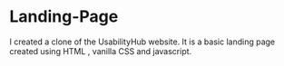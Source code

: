 # Landing-Page
I created a clone of the UsabilityHub website. 
It is a basic landing page created using HTML , vanilla CSS and javascript.
